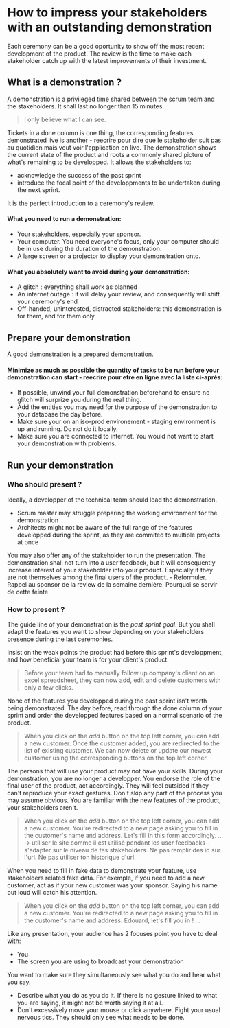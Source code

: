 # How to impress your stakeholders with an outstanding demonstration

Each ceremony can be a good oportunity to show off the most recent development of the product. The review is the time to make each stakeholder catch up with the latest improvements of their investment.

## What is a demonstration ?

A demonstration is a privileged time shared between the scrum team and the stakeholders. It shall last no longer than 15 minutes.

> I only believe what I can see.

Tickets in a done column is one thing, the corresponding features demonstrated live is another - reecrire pour dire que le stakeholder suit pas au quotidien mais veut voir l'application en live. The demonstration shows the current state of the product and roots a commonly shared picture of what's remaining to be developped. 
It allows the stakeholders to:
* acknowledge the success of the past sprint 
* introduce the focal point of the developpments to be undertaken during the next sprint. 

It is the perfect introduction to a ceremony's review.

#### What you need to run a demonstration:
* Your stakeholders, especially your sponsor.
* Your computer. You need everyone's focus, only your computer should be in use during the duration of the demonstration.
* A large screen or a projector to display your demonstration onto.

#### What you absolutely want to avoid during your demonstration:
* A glitch : everything shall work as planned
* An internet outage : it will delay your review, and consequently will shift your ceremony's end
* Off-handed, uninterested, distracted stakeholders: this demonstration is for them, and for them only

## Prepare your demonstration

A good demonstration is a prepared demonstration.

#### Minimize as much as possible the quantity of tasks to be run before your demonstration can start - reecrire pour etre en ligne avec la liste ci-après:
* If possible, unwind your full demonstration beforehand to ensure no glitch will surprize you during the real thing.
* Add the entities you may need for the purpose of the demonstration to your database the day before.
* Make sure your on an iso-prod environement - staging environment is up and running. Do not do it locally.
* Make sure you are connected to internet. You would not want to start your demonstration with problems.

## Run your demonstration

### Who should present ?

Ideally, a developper of the technical team should lead the demonstration.
* Scrum master may struggle preparing the working environment for the demonstration
* Architects might not be aware of the full range of the features developped during the sprint, as they are commited to multiple projects at once

You may also offer any of the stakeholder to run the presentation. The demonstration shall not turn into a user feedback, but it will consequently increase interest of your stakeholder into your product. Especially if they are not themselves among the final users of the product. - Reformuler. Rappel au sponsor de la review de la semaine dernière. Pourquoi se servir de cette feinte

### How to present ?

The guide line of your demonstration is the *past sprint goal*. But you shall adapt the features you want to show depending on your stakeholders presence during the last ceremonies.

Insist on the weak points the product had before this sprint's developpment, and how beneficial your team is for your client's product.
> Before your team had to manually follow up company's client on an excel spreadsheet, they can now add, edit and delete customers with only a few clicks.

None of the features you developped during the past sprint isn't worth being demonstrated. The day before, read through the done column of your sprint and order the developped features based on a normal scenario of the product.

> When you click on the *add* button on the top left corner, you can add a new customer.
> Once the customer added, you are redirected to the list of existing customer.
> We can now delete or update our newest customer using the corresponding buttons on the top left corner.

The persons that will use your product may not have your skills. During your demonstration, you are no longer a developper. You endorse the role of the final user of the product, act accordingly.
They will feel outsided if they can't reproduce your exact gestures. Don't skip any part of the process you may assume obvious. You are familiar with the new features of the product, your stakeholders aren't.

> When you click on the *add* button on the top left corner, you can add a new customer.
> You're redirected to a new page asking you to fill in the customer's name and address.
> Let's fill in this form accordingly.
> ... -> utiliser le site comme il est utilisé pendant les user feedbacks - s'adapter sur le niveau de tes stakeholders. Ne pas remplir des id sur l'url. Ne pas utiliser ton historique d'url.

When you need to fill in fake data to demonstrate your feature, use stakeholders related fake data. For exemple, if you need to add a new customer, act as if your new customer was your sponsor. Saying his name out loud will catch his attention.

> When you click on the *add* button on the top left corner, you can add a new customer.
> You're redirected to a new page asking you to fill in the customer's name and address.
> Edouard, let's fill you in !
> ...

Like any presentation, your audience has 2 focuses point you have to deal with:
* You
* The screen you are using to broadcast your demonstration

You want to make sure they simultaneously see what you do and hear what you say. 
* Describe what you do as you do it. If there is no gesture linked to what you are saying, it might not be worth saying it at all. 
* Don't excessively move your mouse or click anywhere. Fight your usual nervous tics. They should only see what needs to be done.
